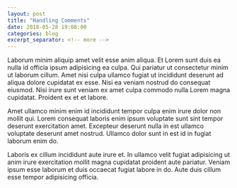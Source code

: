 ```yaml
---
layout: post
title: "Handling Comments"
date: 2018-05-28 19:08:00
categories: blog
excerpt_separator: <!-- more -->
---
```

Laborum minim aliquip amet velit esse anim aliqua. Et Lorem sunt duis ea nulla id officia ipsum adipisicing ea culpa. Qui pariatur ut consectetur minim ut laborum cillum. Amet nisi culpa ullamco fugiat ut incididunt deserunt ad aliqua dolore cupidatat ex esse. Nisi ea veniam nostrud do consequat eiusmod. Nisi irure sunt veniam ex amet culpa commodo nulla Lorem magna cupidatat. Proident ex et et labore.<!-- more -->

Amet ullamco minim enim id incididunt tempor culpa enim irure dolor non mollit qui. Lorem consequat laboris enim ipsum voluptate sunt sint tempor deserunt exercitation amet. Excepteur deserunt nulla in est ullamco voluptate deserunt amet nostrud. Ullamco dolor sunt in est id in fugiat laborum enim do.

Laboris ex cillum incididunt aute irure et. In ullamco velit fugiat adipisicing ut anim irure exercitation mollit magna cupidatat proident aute pariatur. Veniam ipsum esse laborum et duis occaecat fugiat labore in do. Aute duis cillum esse tempor adipisicing officia.